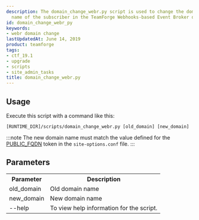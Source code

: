 ```yaml
---
description: The domain_change_webr.py script is used to change the domain name or host
  name of the subscriber in the TeamForge Webhooks-based Event Broker database.
id: domain_change_webr_py
keywords:
- webr domain change
lastUpdatedAt: June 14, 2019
product: teamforge
tags:
- ctf_19.1
- upgrade
- scripts
- site_admin_tasks
title: domain_change_webr.py
---
```



## Usage
Execute this script with a command like this:

```shell
[RUNTIME_DIR]/scripts/domain_change_webr.py [old_domain] [new_domain]
````

:::note
The new domain name must match the value defined for the [PUBLIC_FQDN](../siteconfigtokens#hostpublic_fqdn) token in the `site-options.conf` file.
:::

## Parameters

<table>
	<tr>
		<th>Parameter</th>
		<th>Description</th>
	</tr>
	<tr>
		<td>old_domain</td>
		<td>Old domain name</td>
	</tr>
	<tr>
		<td>new_domain</td>
		<td>New domain name</td>
	</tr>	
	<tr>
		<td>--help</td>
		<td>To view help information for the script.</td>
	</tr>	
</table>


